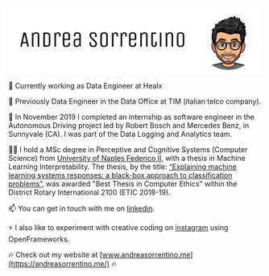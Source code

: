 ![Andrea Sorrentino Banner](banner_github.jpg)

🧪 Currently working as Data Engineer at Healx

📡 Previously Data Engineer in the Data Office at TIM (italian telco company).

🚗 In November 2019 I completed an internship as software engineer in the Autonomous Driving project led by Robert Bosch and Mercedes Benz, in Sunnyvale (CA). I was part of the Data Logging and Analytics team.

👨‍🎓 I hold a MSc degree in Perceptive and Cognitive Systems (Computer Science) from [University of Naples Federico II](http://www.unina.it/en_GB/home), with a thesis in Machine Learning Interpretability.
The thesis, by the title: [“Explaining machine learning systems responses: a black-box approach to classification problems”](Tesi-Andrea-Sorrentino-.pdf), was awarded "Best Thesis in Computer Ethics" within the District Rotary International 2100 (ETIC 2018-19).

📫 You can get in touch with me on [linkedin](https://www.linkedin.com/in/andrea-sorrentino-85663466/).

⚡ I also like to experiment with creative coding on [instagram](http://instagram.com/branch_42/) using OpenFrameworks.

🔥 Check out my website at [www.andreasorrentino.me](https://andreasorrentino.me/) 🔥

